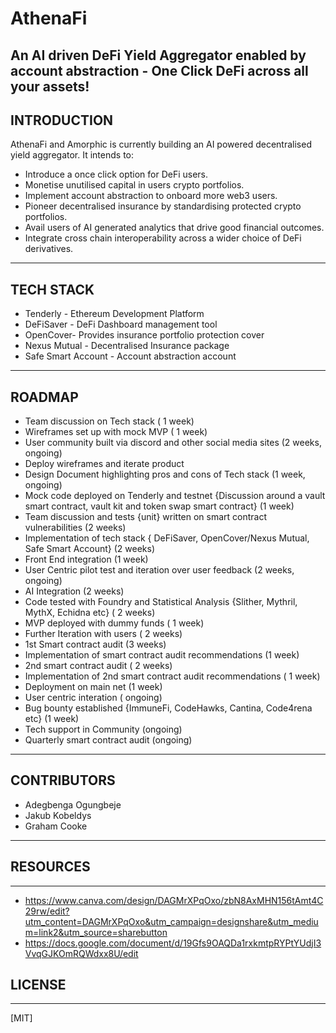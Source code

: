 # AthenaFi
An AI driven DeFi Yield Aggregator enabled by account abstraction - One Click DeFi across all your assets!
-----------------------------------------------------------------

## INTRODUCTION
AthenaFi and Amorphic is currently building an AI powered decentralised yield aggregator. It intends to:
+ Introduce a once click option for DeFi users.
+ Monetise unutilised capital in users crypto portfolios.
+ Implement account abstraction to onboard more web3 users.
+ Pioneer decentralised insurance by standardising protected crypto portfolios.
+ Avail users of AI generated analytics that drive good financial outcomes.
+ Integrate cross chain interoperability across a wider choice of DeFi derivatives.
----------------------------------------------------------------------------------

## TECH STACK
+ Tenderly - Ethereum Development Platform
+ DeFiSaver - DeFi Dashboard management tool
+ OpenCover- Provides insurance portfolio protection cover
+ Nexus Mutual - Decentralised Insurance package
+ Safe Smart Account - Account abstraction account
----------------------------------------------------------

## ROADMAP
+ Team discussion on Tech stack ( 1 week)
+ Wireframes set up with mock MVP ( 1 week)
+ User community built via discord and other social media sites (2 weeks, ongoing)
+ Deploy wireframes and iterate product
+ Design Document highlighting pros and cons of Tech stack (1 week, ongoing)
+ Mock code deployed on Tenderly and testnet {Discussion around a vault smart contract, vault kit and token swap smart contract} (1 week)
+ Team discussion and tests {unit} written on smart contract vulnerabilities (2 weeks)
+ Implementation of tech stack { DeFiSaver, OpenCover/Nexus Mutual, Safe Smart Account} (2 weeks)
+ Front End integration (1 week)
+ User Centric pilot test and iteration over user feedback (2 weeks, ongoing)
+ AI Integration (2 weeks)
+ Code tested with Foundry and Statistical Analysis {Slither, Mythril, MythX, Echidna etc}  ( 2 weeks)
+ MVP deployed with dummy funds ( 1 week)
+ Further Iteration with users ( 2 weeks)
+ 1st Smart contract audit (3 weeks)
+ Implementation of smart contract audit recommendations (1 week)
+ 2nd smart contract audit ( 2 weeks)
+ Implementation of 2nd smart contract audit recommendations ( 1 week)
+ Deployment on main net (1 week)
+ User centric interation ( ongoing)
+ Bug bounty established {ImmuneFi, CodeHawks, Cantina, Code4rena etc} (1 week)
+ Tech support in Community (ongoing)
+ Quarterly smart contract audit (ongoing)
--------------------------------

## CONTRIBUTORS
+ Adegbenga Ogungbeje
+ Jakub Kobeldys
+ Graham Cooke
----------------------

## RESOURCES
------------
+ https://www.canva.com/design/DAGMrXPqOxo/zbN8AxMHN156tAmt4C29rw/edit?utm_content=DAGMrXPqOxo&utm_campaign=designshare&utm_medium=link2&utm_source=sharebutton
+ https://docs.google.com/document/d/19Gfs9OAQDa1rxkmtpRYPtYUdjI3VvqGJKOmRQWdxx8U/edit

## LICENSE
----------
[MIT]



